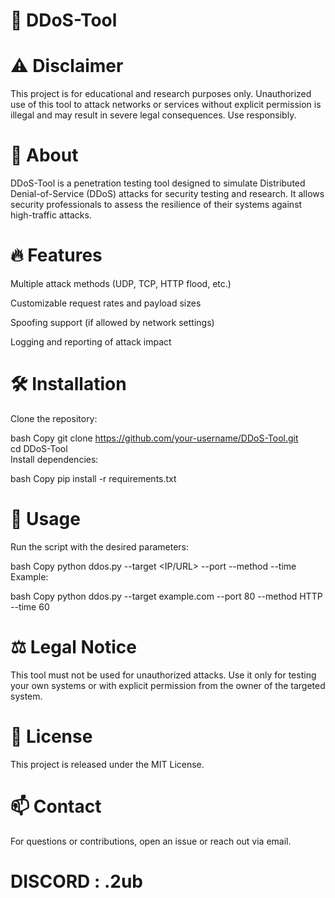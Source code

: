 # 🚀 DDoS-Tool
# ⚠️ Disclaimer
This project is for educational and research purposes only. Unauthorized use of this tool to attack networks or services without explicit permission is illegal and may result in severe legal consequences. Use responsibly.

# 📌 About
DDoS-Tool is a penetration testing tool designed to simulate Distributed Denial-of-Service (DDoS) attacks for security testing and research. It allows security professionals to assess the resilience of their systems against high-traffic attacks.

# 🔥 Features
Multiple attack methods (UDP, TCP, HTTP flood, etc.)

Customizable request rates and payload sizes

Spoofing support (if allowed by network settings)

Logging and reporting of attack impact

# 🛠️ Installation
Clone the repository:

bash
Copy
git clone https://github.com/your-username/DDoS-Tool.git  
cd DDoS-Tool  
Install dependencies:

bash
Copy
pip install -r requirements.txt
# 🚀 Usage
Run the script with the desired parameters:

bash
Copy
python ddos.py --target <IP/URL> --port <PORT> --method <METHOD> --time <SECONDS>
Example:

bash
Copy
python ddos.py --target example.com --port 80 --method HTTP --time 60
# ⚖️ Legal Notice
This tool must not be used for unauthorized attacks. Use it only for testing your own systems or with explicit permission from the owner of the targeted system.

# 📜 License
This project is released under the MIT License.

# 📫 Contact
For questions or contributions, open an issue or reach out via email.


# DISCORD : .2ub

